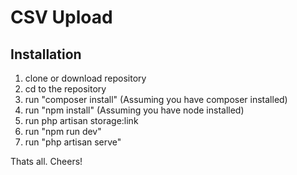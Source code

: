 # CSV Upload

## Installation

1. clone or download repository
2. cd to the repository
3. run "composer install" (Assuming you have composer installed)
4. run "npm install" (Assuming you have node installed)
5. run php artisan storage:link
6. run "npm run dev"
7. run "php artisan serve"

Thats all. Cheers!
